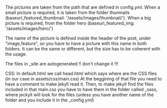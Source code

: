The pictures are taken from the path that are defined in config.yml. When a small picture is required, it is taken from the folder
thumnails (baseurl_featured_thumbnail: '/assets/images/thumbnail/'). When a big picture is required, from the folder hero (baseurl_featured_img: '/assets/images/hero/')

The name of the picture is defined inside the header of the post, under "image,feature", so you have to have a picture with this name in both folders. It can be the same or different, but the size has to be coherent with the usage.

The files in _site are autogenerated !! don't change it !!!

CSS:
In default.html we call head.html which says where are the CSS files (in our case in assets/css/main.css)
At the beggining of that file you need to have a comment to make jekyll read it.
Then, to make jekyll find the files included in that main.css you have to have them in the folder called _sass, where jeckyll will look for the files (unless you have another name of the folder and you include it in the _config.yml)
